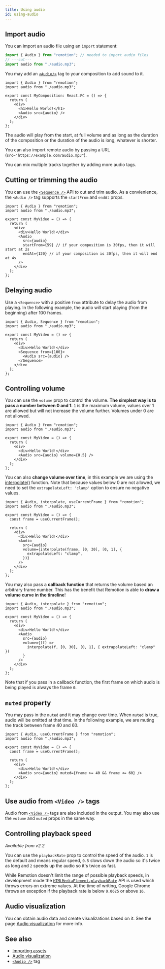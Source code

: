 ```yaml
---
title: Using audio
id: using-audio
---
```


## Import audio

You can import an audio file using an `import` statement:

```ts twoslash
import { Audio } from "remotion"; // needed to import audio files
// ---cut---
import audio from "./audio.mp3";
```

You may add an [`<Audio/>`](/docs/audio) tag to your composition to add sound to it.

```tsx twoslash {7}
import { Audio } from "remotion";
import audio from "./audio.mp3";

export const MyComposition: React.FC = () => {
  return (
    <div>
      <h1>Hello World!</h1>
      <Audio src={audio} />
    </div>
  );
};
```

The audio will play from the start, at full volume and as long as the duration of the composition or the duration of the audio is long, whatever is shorter.

You can also import remote audio by passing a URL (`src="https://example.com/audio.mp3"`).

You can mix multiple tracks together by adding more audio tags.

## Cutting or trimming the audio

You can use the [`<Sequence />`](/docs/sequence) API to cut and trim audio.
As a convienience, the `<Audio />` tag supports the `startFrom` and `endAt` props.

```tsx twoslash {9-10}
import { Audio } from "remotion";
import audio from "./audio.mp3";

export const MyVideo = () => {
  return (
    <div>
      <div>Hello World!</div>
      <Audio
        src={audio}
        startFrom={59} // if your composition is 30fps, then it will start at 2s
        endAt={120} // if your composition is 30fps, then it will end at 4s
      />
    </div>
  );
};
```

## Delaying audio

Use a `<Sequence>` with a positive `from` attribute to delay the audio from playing.
In the following example, the audio will start playing (from the beginning) after 100 frames.

```tsx twoslash {8}
import { Audio, Sequence } from "remotion";
import audio from "./audio.mp3";

export const MyVideo = () => {
  return (
    <div>
      <div>Hello World!</div>
      <Sequence from={100}>
        <Audio src={audio} />
      </Sequence>
    </div>
  );
};
```

## Controlling volume

You can use the `volume` prop to control the volume.
**The simplest way is to pass a number between 0 and 1**. `1` is the maximum volume, values over 1 are allowed but will not increase the volume further. Volumes under 0 are not allowed.

```tsx twoslash {7}
import { Audio } from "remotion";
import audio from "./audio.mp3";

export const MyVideo = () => {
  return (
    <div>
      <div>Hello World!</div>
      <Audio src={audio} volume={0.5} />
    </div>
  );
};
```

You can also **change volume over time**, in this example we are using the [interpolate()](/docs/interpolate) function. Note that because values below 0 are not allowed, we need to set the `extrapolateLeft: 'clamp'` option to ensure no negative values.

```tsx twoslash {11}
import { Audio, interpolate, useCurrentFrame } from "remotion";
import audio from "./audio.mp3";

export const MyVideo = () => {
  const frame = useCurrentFrame();

  return (
    <div>
      <div>Hello World!</div>
      <Audio
        src={audio}
        volume={interpolate(frame, [0, 30], [0, 1], {
          extrapolateLeft: "clamp",
        })}
      />
    </div>
  );
};
```

You may also pass a **callback function** that returns the volume based an arbitrary frame number. This has the benefit that Remotion is able to **draw a volume curve in the timeline**!

```tsx twoslash {9}
import { Audio, interpolate } from "remotion";
import audio from "./audio.mp3";

export const MyVideo = () => {
  return (
    <div>
      <div>Hello World!</div>
      <Audio
        src={audio}
        volume={(f) =>
          interpolate(f, [0, 30], [0, 1], { extrapolateLeft: "clamp" })
        }
      />
    </div>
  );
};
```

Note that if you pass in a callback function, the first frame on which audio is being played is always the frame `0`.

## `muted` property

You may pass in the `muted` and it may change over time. When `muted` is true, audio will be omitted at that time. In the following example, we are muting the track between frame 40 and 60.

```tsx twoslash {9}
import { Audio, useCurrentFrame } from "remotion";
import audio from "./audio.mp3";

export const MyVideo = () => {
  const frame = useCurrentFrame();

  return (
    <div>
      <div>Hello World!</div>
      <Audio src={audio} muted={frame >= 40 && frame <= 60} />
    </div>
  );
};
```

## Use audio from `<Video />` tags

Audio from [`<Video />`](/docs/video) tags are also included in the output. You may also use the `volume` and `muted` props in the same way.

## Controlling playback speed

_Available from v2.2_

You can use the `playbackRate` prop to control the speed of the audio. `1` is the default and means regular speed, `0.5` slows down the audio so it's twice as long and `2` speeds up the audio so it's twice as fast.

While Remotion doesn't limit the range of possible playback speeds, in development mode the [`HTMLMediaElement.playbackRate`](https://developer.mozilla.org/en-US/docs/Web/API/HTMLMediaElement/playbackRate) API is used which throws errors on extreme values. At the time of writing, Google Chrome throws an exception if the playback rate is below `0.0625` or above `16`.

## Audio visualization

You can obtain audio data and create visualizations based on it. See the page [Audio visualization](/docs/audio-visualization) for more info.

## See also

- [Importing assets](/docs/assets)
- [Audio visualization](/docs/audio-visualization)
- [`<Audio />`](/docs/audio) tag
